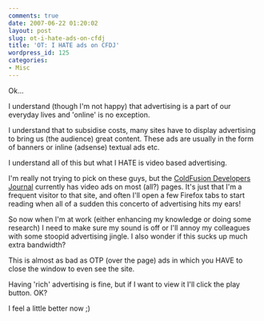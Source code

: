 ```yaml
---
comments: true
date: 2007-06-22 01:20:02
layout: post
slug: ot-i-hate-ads-on-cfdj
title: 'OT: I HATE ads on CFDJ'
wordpress_id: 125
categories:
- Misc
---
```


<cfrant>Ok...

I understand (though I'm not happy) that advertising is a part of our everyday lives and 'online' is no exception.

I understand that to subsidise costs, many sites have to display advertising to bring us (the audience) great content. These ads are usually in the form of banners or inline (adsense) textual ads etc.

I understand all of this but what I HATE is video based advertising.

I'm really not trying to pick on these guys, but the [ColdFusion Developers Journal](http://cfdj.sys-con.com/) currently has video ads on most (all?) pages. It's just that I'm a frequent visitor to that site, and often I'll open a few Firefox tabs to start reading when all of a sudden this concerto of advertising hits my ears!

So now when I'm at work (either enhancing my knowledge or doing some research) I need to make sure my sound is off or I'll annoy my colleagues with some stoopid advertising jingle. I also wonder if this sucks up much extra bandwidth?

This is almost as bad as OTP (over the page) ads in which you HAVE to close the window to even see the site.

Having 'rich' advertising is fine, but if I want to view it I'll click the play button. OK?

I feel a little better now ;)

</cfrant>


